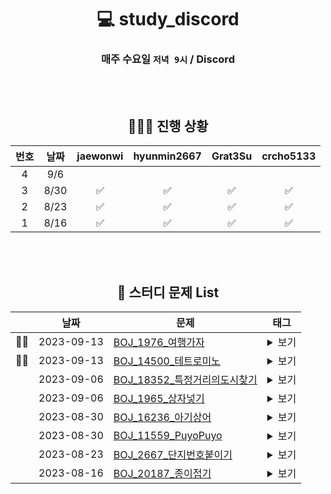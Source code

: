 <div align="center">





# 💻 study_discord

### 매주 수요일 `저녁 9시` / Discord

<br>
<br>

## 🧑🏻‍💻 진행 상황



| 번호  | 날짜  | jaewonwi | hyunmin2667 | Grat3Su | crcho5133 |
| :---: | :---: | :------: | :---------: | :-----: | :-------: |
|   4   |  9/6  |          |             |         |           |
|   3   | 8/30  |    ✅     |      ✅      |    ✅    |     ✅     |
|   2   | 8/23  |    ✅     |      ✅      |    ✅    |     ✅     |
|   1   | 8/16  |    ✅     |      ✅      |    ✅    |     ✅     |

<br>
<br>

## 📌 스터디 문제 List

<div text-align="left">

|      |    날짜    | <center>문제</center>                                     | <center>태그</center>                                         |
| :--- | :--------: | :-------------------------------------------------------- | :------------------------------------------------------------ |
| 👊🏼    | 2023-09-13 | [BOJ_1976_여행가자](https://www.acmicpc.net/problem/1976) | <details><summary>보기</summary><div markdown="1">`#자료 구조#그래프 이론 #그래프 탐색 #분리 집합`</div></details>  |
|👊🏼| 2023-09-13 | [BOJ_14500_테트로미노](https://www.acmicpc.net/problem/14500) | <details><summary>보기</summary><div markdown="1">`#구현 #브루트포스 알고리즘`</div></details>  |
|| 2023-09-06 | [BOJ_18352_특정거리의도시찾기](https://www.acmicpc.net/problem/18352) | <details><summary>보기</summary><div markdown="1">`#그래프 #Dijkstra #BFS`</div></details>  |
|| 2023-09-06 | [BOJ_1965_상자넣기](https://www.acmicpc.net/problem/1965) | <details><summary>보기</summary><div markdown="1">`#`</div></details>  |
|| 2023-08-30 | [BOJ_16236_아기상어](https://www.acmicpc.net/problem/16236) | <details><summary>보기</summary><div markdown="1">`#구현 #그래프 #시뮬레이션 #BFS`</div></details>  |
|| 2023-08-30 | [BOJ_11559_PuyoPuyo](https://www.acmicpc.net/problem/11559) |  <details><summary>보기</summary><div markdown="1">`#구현 #그래프 #시뮬레이션 #BFS`</div></details>  |
|| 2023-08-23 | [BOJ_2667_단지번호붙이기](https://www.acmicpc.net/problem/2667) |  <details><summary>보기</summary><div markdown="1">`#그래프 #BFS/DFS`</div></details>   |
|| 2023-08-16 | [BOJ_20187_종이접기](https://www.acmicpc.net/problem/20187) |  <details><summary>보기</summary><div markdown="1">`#구현`</div></details>   | 










</div>


</div>
